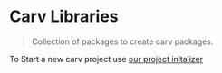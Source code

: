 # Carv Libraries

> Collection of packages to create carv packages.

To Start a new carv project use [our project initalizer](./packages/create-carv)
